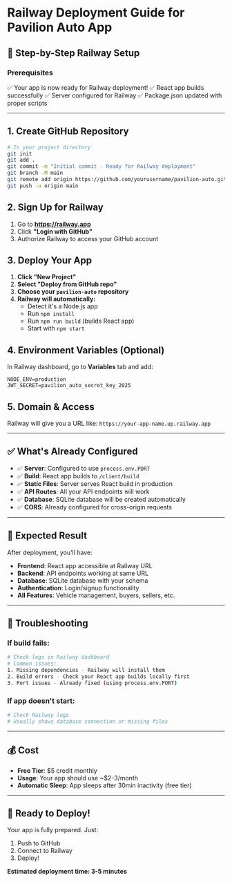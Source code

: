 # Railway Deployment Guide for Pavilion Auto App

## 🚀 Step-by-Step Railway Setup

### Prerequisites
✅ Your app is now ready for Railway deployment!
✅ React app builds successfully 
✅ Server configured for Railway
✅ Package.json updated with proper scripts

---

## 1. **Create GitHub Repository**

```bash
# In your project directory
git init
git add .
git commit -m "Initial commit - Ready for Railway deployment"
git branch -M main
git remote add origin https://github.com/yourusername/pavilion-auto.git
git push -u origin main
```

## 2. **Sign Up for Railway**

1. Go to **https://railway.app**
2. Click **"Login with GitHub"**
3. Authorize Railway to access your GitHub account

## 3. **Deploy Your App**

1. **Click "New Project"**
2. **Select "Deploy from GitHub repo"**
3. **Choose your `pavilion-auto` repository**
4. **Railway will automatically:**
   - Detect it's a Node.js app
   - Run `npm install`
   - Run `npm run build` (builds React app)
   - Start with `npm start`

## 4. **Environment Variables (Optional)**

In Railway dashboard, go to **Variables** tab and add:
```
NODE_ENV=production
JWT_SECRET=pavilion_auto_secret_key_2025
```

## 5. **Domain & Access**

Railway will give you a URL like:
`https://your-app-name.up.railway.app`

---

## ✅ What's Already Configured

- ✅ **Server**: Configured to use `process.env.PORT`
- ✅ **Build**: React app builds to `/client/build`
- ✅ **Static Files**: Server serves React build in production
- ✅ **API Routes**: All your API endpoints will work
- ✅ **Database**: SQLite database will be created automatically
- ✅ **CORS**: Already configured for cross-origin requests

---

## 🎯 Expected Result

After deployment, you'll have:
- **Frontend**: React app accessible at Railway URL
- **Backend**: API endpoints working at same URL
- **Database**: SQLite database with your schema
- **Authentication**: Login/signup functionality
- **All Features**: Vehicle management, buyers, sellers, etc.

---

## 🔧 Troubleshooting

### If build fails:
```bash
# Check logs in Railway dashboard
# Common issues:
1. Missing dependencies - Railway will install them
2. Build errors - Check your React app builds locally first
3. Port issues - Already fixed (using process.env.PORT)
```

### If app doesn't start:
```bash
# Check Railway logs
# Usually shows database connection or missing files
```

---

## 💰 Cost

- **Free Tier**: $5 credit monthly
- **Usage**: Your app should use ~$2-3/month
- **Automatic Sleep**: App sleeps after 30min inactivity (free tier)

---

## 🚀 Ready to Deploy!

Your app is fully prepared. Just:
1. Push to GitHub
2. Connect to Railway  
3. Deploy!

**Estimated deployment time: 3-5 minutes**
